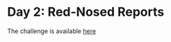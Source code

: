 # Day 2: Red-Nosed Reports

The challenge is available [here](https://adventofcode.com/2024/day/2)


